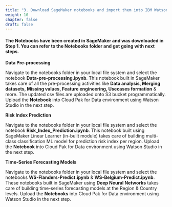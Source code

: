 ```yaml
---
title: "3. Download SageMaker notebooks and import them into IBM Watson Studio (Cloud Pak for Data)"
weight: 10
chapter: false
draft: false
---
```



#### The Notebooks have been created in SageMaker and was downloaded in Step 1. You can refer to the Notebooks folder and get going with next steps.

**Data Pre-processing**

Navigate to the notebooks folder in your local file system and select the notebook **Data-pre-processing.ipynb**. This notebook built in SageMaker takes care of all the pre-processing activities like **Data analysis, Merging datasets, Missing values, Feature engineering, Usecases formation** & more. The updated csv files are uploaded onto S3 bucket programmatically. Upload the **Notebook** into Cloud Pak for Data environment using Watson Studio in the next step.

**Risk Index Prediction**

Navigate to the notebooks folder in your local file system and select the notebook **Risk_Index_Prediction.ipynb**. This notebook built using SageMaker Linear Learner (in-built module) takes care of building multi-class classification ML model for prediction risk index per region. Upload the **Notebook** into Cloud Pak for Data environment using Watson Studio in the next step.

**Time-Series Forecasting Models**

Navigate to the notebooks folder in your local file system and select the notebooks **WS-Flanders-Predict.ipynb** & **WS-Belgium-Predict.ipynb**. These notebooks built in SageMaker using **Deep Neural Networks** takes care of building time-series forecasting models at the Region & Country levels. Upload the **Notebooks** into Cloud Pak for Data environment using Watson Studio in the next step.
